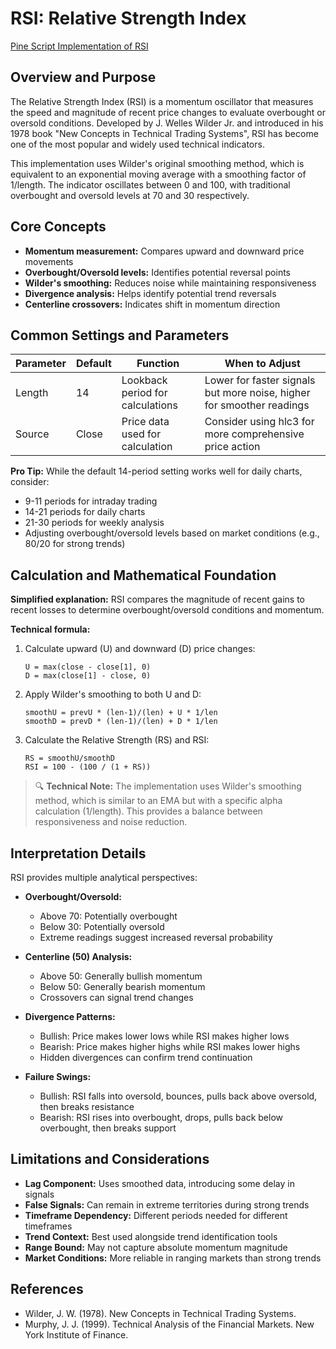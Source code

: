 # RSI: Relative Strength Index

[Pine Script Implementation of RSI](https://github.com/mihakralj/pinescript/blob/main/indicators/momentum/rsi.pine)

## Overview and Purpose

The Relative Strength Index (RSI) is a momentum oscillator that measures the speed and magnitude of recent price changes to evaluate overbought or oversold conditions. Developed by J. Welles Wilder Jr. and introduced in his 1978 book "New Concepts in Technical Trading Systems", RSI has become one of the most popular and widely used technical indicators.

This implementation uses Wilder's original smoothing method, which is equivalent to an exponential moving average with a smoothing factor of 1/length. The indicator oscillates between 0 and 100, with traditional overbought and oversold levels at 70 and 30 respectively.

## Core Concepts

* **Momentum measurement:** Compares upward and downward price movements
* **Overbought/Oversold levels:** Identifies potential reversal points
* **Wilder's smoothing:** Reduces noise while maintaining responsiveness
* **Divergence analysis:** Helps identify potential trend reversals
* **Centerline crossovers:** Indicates shift in momentum direction

## Common Settings and Parameters

| Parameter | Default | Function | When to Adjust |
|-----------|---------|----------|---------------|
| Length | 14 | Lookback period for calculations | Lower for faster signals but more noise, higher for smoother readings |
| Source | Close | Price data used for calculation | Consider using hlc3 for more comprehensive price action |

**Pro Tip:** While the default 14-period setting works well for daily charts, consider:
- 9-11 periods for intraday trading
- 14-21 periods for daily charts
- 21-30 periods for weekly analysis
- Adjusting overbought/oversold levels based on market conditions (e.g., 80/20 for strong trends)

## Calculation and Mathematical Foundation

**Simplified explanation:**
RSI compares the magnitude of recent gains to recent losses to determine overbought/oversold conditions and momentum.

**Technical formula:**
1. Calculate upward (U) and downward (D) price changes:
   ```
   U = max(close - close[1], 0)
   D = max(close[1] - close, 0)
   ```

2. Apply Wilder's smoothing to both U and D:
   ```
   smoothU = prevU * (len-1)/(len) + U * 1/len
   smoothD = prevD * (len-1)/(len) + D * 1/len
   ```

3. Calculate the Relative Strength (RS) and RSI:
   ```
   RS = smoothU/smoothD
   RSI = 100 - (100 / (1 + RS))
   ```

> 🔍 **Technical Note:** The implementation uses Wilder's smoothing method, which is similar to an EMA but with a specific alpha calculation (1/length). This provides a balance between responsiveness and noise reduction.

## Interpretation Details

RSI provides multiple analytical perspectives:

* **Overbought/Oversold:**
  - Above 70: Potentially overbought
  - Below 30: Potentially oversold
  - Extreme readings suggest increased reversal probability

* **Centerline (50) Analysis:**
  - Above 50: Generally bullish momentum
  - Below 50: Generally bearish momentum
  - Crossovers can signal trend changes

* **Divergence Patterns:**
  - Bullish: Price makes lower lows while RSI makes higher lows
  - Bearish: Price makes higher highs while RSI makes lower highs
  - Hidden divergences can confirm trend continuation

* **Failure Swings:**
  - Bullish: RSI falls into oversold, bounces, pulls back above oversold, then breaks resistance
  - Bearish: RSI rises into overbought, drops, pulls back below overbought, then breaks support

## Limitations and Considerations

* **Lag Component:** Uses smoothed data, introducing some delay in signals
* **False Signals:** Can remain in extreme territories during strong trends
* **Timeframe Dependency:** Different periods needed for different timeframes
* **Trend Context:** Best used alongside trend identification tools
* **Range Bound:** May not capture absolute momentum magnitude
* **Market Conditions:** More reliable in ranging markets than strong trends

## References

* Wilder, J. W. (1978). New Concepts in Technical Trading Systems.
* Murphy, J. J. (1999). Technical Analysis of the Financial Markets. New York Institute of Finance.